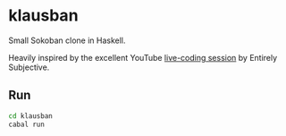 # klausban

Small Sokoban clone in Haskell.

Heavily inspired by the excellent YouTube [live-coding session](https://www.youtube.com/watch?v=mtvoOIsN-GU) by Entirely Subjective.

## Run

```sh
cd klausban
cabal run
```
